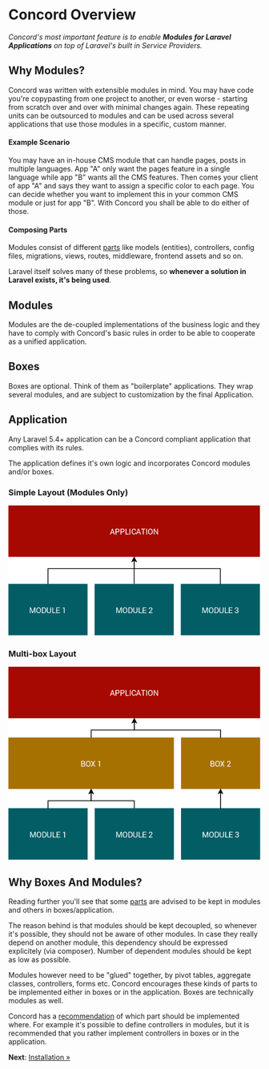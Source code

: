 # Concord Overview

_Concord's most important feature is to enable **Modules for Laravel Applications** on top of Laravel's built in Service Providers._

## Why Modules?

Concord was written with extensible modules in mind. You may have code you're copypasting from one project to another, or even worse - starting from scratch over and over with minimal changes again.
These repeating units can be outsourced to modules and can be used across several applications that use those modules in a specific, custom manner.

#### Example Scenario

You may have an in-house CMS module that can handle pages, posts in multiple languages. App "A" only want the pages feature in a single language while app "B" wants all the CMS features. Then comes your client of app "A" and says they want to assign a specific color to each page. You can decide whether you want to implement this in your common CMS module or just for app "B". With Concord you shall be able to do either of those.

#### Composing Parts

Modules consist of different [parts](parts.md) like models (entities), controllers, config files, migrations, views, routes, middleware, frontend assets and so on.

Laravel itself solves many of these problems, so **whenever a solution in Laravel exists, it's being used**.

## Modules

Modules are the de-coupled implementations of the business logic and they have to comply with Concord's basic rules in order to be able to cooperate as a unified application.

## Boxes

Boxes are optional. Think of them as "boilerplate" applications. They wrap several modules, and are subject to customization by the final Application.

## Application

Any Laravel 5.4+ application can be a Concord compliant application that
complies with its rules.

The application defines it's own logic and incorporates Concord
modules and/or boxes.

### Simple Layout (Modules Only)

![Simple Layout (Modules Only)](img/layers-simple.png)


### Multi-box Layout

![Multi-box Application Structure](img/layers-multibox.png)

## Why Boxes And Modules?

Reading further you'll see that some [parts](parts.md) are advised to be kept in modules and others in boxes/application.

The reason behind is that modules should be kept decoupled, so whenever it's possible, they should not be aware of other modules. In case they really depend on another module, this dependency should be expressed explicitely (via composer). Number of dependent modules should be kept as low as possible.

Modules however need to be "glued" together, by pivot tables, aggregate classes, controllers, forms etc. Concord encourages these kinds of parts to be implemented either in boxes or in the application. Boxes are technically modules as well.

Concord has a [recommendation](map.md) of which part should be implemented where. For example it's possible to define controllers in modules, but it is recommended that you rather implement controllers in boxes or in the application.

**Next**: [Installation &raquo;](installation.md)
